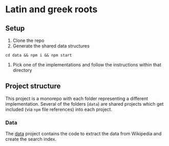 # Latin and greek roots

## Setup

1. Clone the repo
1. Generate the shared data structures
 ```
 cd data && npm i && npm start
```
1. Pick one of the implementations and follow the instructions within that directory

## Project structure
This project is a monorepo with each folder representing a different implementation. Several of the folders (`data`) are shared projects which get included (via `npm` file references) into each project.

### Data
The [data](/data) project contains the code to extract the data from Wikipedia and create the search index.
